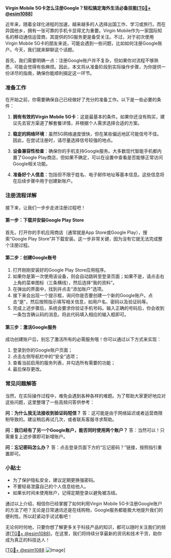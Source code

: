 **Virgin Mobile 5G卡怎么注册Google？轻松搞定海外生活必备技能[[TG💪+ @esim1088](https://t.me/s/esim1088)]**

近年来，随着全球化进程的加速，越来越多的人选择出国工作、学习或旅行。而在异国他乡，拥有一张可靠的手机卡显得尤为重要。Virgin Mobile作为一家国际知名的移动通信运营商，其提供的5G服务更是备受关注。不过，对于初次使用Virgin Mobile 5G卡的朋友来说，可能会遇到一些问题，比如如何注册Google账户。今天，我们就来聊聊这个话题。

首先，我们需要明确一点：注册Google账户并不复杂，但如果你对流程不够熟悉，可能会觉得有些麻烦。因此，本文将从准备阶段到实际操作步骤，为你提供一份详尽的指南，确保你能顺利搞定这一环节。

### 准备工作

在开始之前，你需要确保自己已经做好了充分的准备工作。以下是一些必要的条件：

1. **拥有有效的Virgin Mobile 5G卡**：这是最基本的条件。如果你还没有购买，建议先去官方渠道了解套餐详情，并根据个人需求选择合适的方案。
   
2. **稳定的网络环境**：虽然5G网络速度很快，但在某些偏远地区可能信号不佳。因此，在尝试注册时，请尽量选择信号较强的地点。
   
3. **设备兼容性检查**：确保你的手机支持Google服务。大多数现代智能手机都内置了Google Play商店，但如果不确定，可以在设置中查看是否能够正常访问Google相关功能。

4. **准备好个人信息**：包括但不限于姓名、电子邮件地址等基本信息。这些信息将在后续步骤中用于创建新账户。

### 注册流程详解

接下来，让我们一步步走进注册过程吧！

#### 第一步：下载并安装Google Play Store

首先，打开你的手机应用商店（通常就是App Store或Google Play），搜索“Google Play Store”并下载安装。这一步非常关键，因为没有它就无法完成整个注册过程。

#### 第二步：创建Google账号

1. 打开刚刚安装好的Google Play Store应用程序。
2. 如果你是第一次使用该设备，则会自动跳转至登录页面；如果不是，请点击右上角的菜单图标（三条横线），然后选择“我的资料”。
3. 在弹出的界面中，找到并点击“添加账户”选项。
4. 接下来会出现一个提示框，询问你是否要创建一个新的Google账户。点击“是”，然后按照指示填写相关信息，如用户名、密码以及验证码等。
5. 完成上述步骤后，系统会要求你验证手机号码。输入正确的号码后，你会收到一条包含确认码的消息。将此代码填入相应的输入框即可。

#### 第三步：激活Google服务

成功创建账户后，别忘了激活所有的必需服务哦！你可以通过以下方式来实现：

1. 登录到你的Google账户页面；
2. 点击左侧导航栏中的“安全”选项；
3. 查看当前启用的服务列表，并勾选所有需要的功能；
4. 最后保存更改。

### 常见问题解答

当然，在实际操作过程中，难免会遇到各种各样的难题。为了帮助大家更好地应对这些问题，这里整理了一些高频问答供参考：

**问：为什么我无法接收到验证码短信？**
答：这可能是由于网络延迟或者运营商限制导致的。建议稍后再试几次，或者联系客服寻求帮助。

**问：我已经有了另一个Google账户，能否同时使用两个账户？**
答：当然可以！只需重复上述步骤即可新增账户。

**问：忘记密码怎么办？**
答：点击登录页面下方的“忘记密码？”链接，按照指引重置即可。

### 小贴士

- 为了保护隐私安全，建议定期更换强密码。
- 不要轻易泄露自己的个人信息给他人。
- 如果长时间未使用账户，记得定期登录以避免被冻结。

通过以上介绍，相信你已经掌握了如何利用Virgin Mobile 5G卡注册Google账户的方法了吧？无论是日常通讯还是在线购物，Google服务都能极大地提升我们的便利性。所以赶紧动手试试看吧！

无论何时何地，只要你想了解更多关于科技产品的知识，都可以随时关注我们的频道[[TG💪+ @esim1088](https://t.me/s/esim1088)]。在这里，我们将持续分享最新的资讯和技术干货，助你成为真正的科技达人！

[[TG💪+ @esim1088](https://t.me/s/esim1088) ![Image](https://i.postimg.cc/4NQfJmqS/Snipaste-2025-05-13-00-14-12.png)]